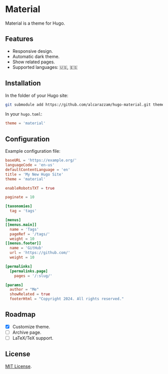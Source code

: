 # Material

Material is a theme for Hugo.

## Features

- Responsive design.
- Automatic dark theme.
- Show related pages.
- Supported languages: :us:, :es:

## Installation

In the folder of your Hugo site:

```sh
git submodule add https://github.com/alcarazzam/hugo-material.git themes/material
```

In your `hugo.toml`:

```toml
theme = 'material'
```

## Configuration

Example configuration file:

```toml
baseURL = 'https://example.org/'
languageCode = 'en-us'
defaultContentLanguage = 'en'
title = 'My New Hugo Site'
theme = 'material'

enableRobotsTXT = true

paginate = 10

[taxonomies]
  tag = 'tags'

[menus]
[[menus.main]]
  name = 'Tags'
  pageRef = '/tags/'
  weight = 10
[[menus.footer]]
  name = 'GitHub'
  url = 'https://github.com/'
  weight = 10

[permalinks]
  [permalinks.page]
    pages = '/:slug/'

[params]
  author = "Me"
  showRelated = true
  footerHtml = "Copyright 2024. All rights reserved."
```

## Roadmap

- [x] Customize theme.
- [ ] Archive page.
- [ ] LaTeX/TeX support.

## License

[MIT License](LICENSE).